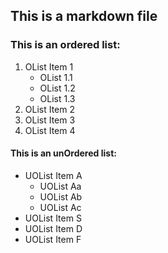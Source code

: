 ## This is a markdown file

### This is an ordered list:
1. OList Item 1
     + OList 1.1
     + OList 1.2
     + OList 1.3
1. OList Item 2
1. OList Item 3
1. OList Item 4

#### This is an unOrdered list:
* UOList Item A
    + UOList Aa
    + UOList Ab
    + UOList Ac
* UOList Item S
* UOList Item D
* UOList Item F
